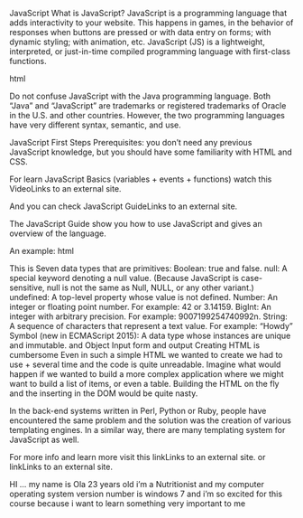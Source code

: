 JavaScript
What is JavaScript?
JavaScript is a programming language that adds interactivity to your website. This happens in games, in the behavior of responses when buttons are pressed or with data entry on forms; with dynamic styling; with animation, etc. JavaScript (JS) is a lightweight, interpreted, or just-in-time compiled programming language with first-class functions.

html

Do not confuse JavaScript with the Java programming language. Both “Java” and “JavaScript” are trademarks or registered trademarks of Oracle in the U.S. and other countries. However, the two programming languages have very different syntax, semantic, and use.

JavaScript First Steps
Prerequisites: you don’t need any previous JavaScript knowledge, but you should have some familiarity with HTML and CSS.

For learn JavaScript Basics (variables + events + functions) watch this 
VideoLinks to an external site.


And you can check JavaScript GuideLinks to an external site.

The JavaScript Guide show you how to use JavaScript and gives an overview of the language.

An example: html

This is Seven data types that are primitives:
Boolean: true and false.
null: A special keyword denoting a null value. (Because JavaScript is case-sensitive, null is not the same as Null, NULL, or any other variant.)
undefined: A top-level property whose value is not defined.
Number: An integer or floating point number. For example: 42 or 3.14159.
BigInt: An integer with arbitrary precision. For example: 9007199254740992n.
String: A sequence of characters that represent a text value. For example: “Howdy”
Symbol (new in ECMAScript 2015): A data type whose instances are unique and immutable. and Object
Input form and output
Creating HTML is cumbersome Even in such a simple HTML we wanted to create we had to use + several time and the code is quite unreadable. Imagine what would happen if we wanted to build a more complex application where we might want to build a list of items, or even a table. Building the HTML on the fly and the inserting in the DOM would be quite nasty.

In the back-end systems written in Perl, Python or Ruby, people have encountered the same problem and the solution was the creation of various templating engines. In a similar way, there are many templating system for JavaScript as well.

For more info and learn more visit this linkLinks to an external site. or linkLinks to an external site.

HI … my name is Ola 23 years old i’m a Nutritionist and my computer operating system version number is windows 7 and i’m so excited for this course because i want to learn something very important to me